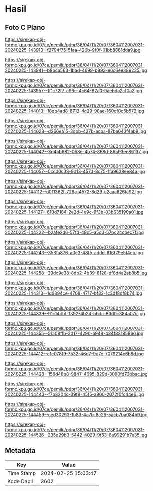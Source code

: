# Hasil

## Foto C Plano

https://sirekap-obj-formc.kpu.go.id/07ce/pemilu/pdpr/36/04/11/20/07/3604112007031-20240225-143913--f2794f75-5faa-426b-9f0f-01bb8861dda9.jpg

https://sirekap-obj-formc.kpu.go.id/07ce/pemilu/pdpr/36/04/11/20/07/3604112007031-20240225-143941--b8bca563-1bad-4699-b993-e6c6ee389235.jpg

https://sirekap-obj-formc.kpu.go.id/07ce/pemilu/pdpr/36/04/11/20/07/3604112007031-20240225-143957--ff1c72f7-c99e-4c64-82a0-9aebda2cf0a3.jpg

https://sirekap-obj-formc.kpu.go.id/07ce/pemilu/pdpr/36/04/11/20/07/3604112007031-20240225-144013--18db4ad8-8712-4c29-98ae-160df0c5b572.jpg

https://sirekap-obj-formc.kpu.go.id/07ce/pemilu/pdpr/36/04/11/20/07/3604112007031-20240225-144028--d266ea15-3dbb-427b-acba-87ba043f4ab9.jpg

https://sirekap-obj-formc.kpu.go.id/07ce/pemilu/pdpr/36/04/11/20/07/3604112007031-20240225-144042--3d45b682-068e-4b74-868d-86593ee86137.jpg

https://sirekap-obj-formc.kpu.go.id/07ce/pemilu/pdpr/36/04/11/20/07/3604112007031-20240225-144057--0ccd0c38-9d13-457d-8c75-1fa9638ee84a.jpg

https://sirekap-obj-formc.kpu.go.id/07ce/pemilu/pdpr/36/04/11/20/07/3604112007031-20240225-144112--d0f1362f-728a-4572-8d29-c2aaa826fc92.jpg

https://sirekap-obj-formc.kpu.go.id/07ce/pemilu/pdpr/36/04/11/20/07/3604112007031-20240225-144127--610d7184-2e2d-4e9c-9f3b-83b635190a01.jpg

https://sirekap-obj-formc.kpu.go.id/07ce/pemilu/pdpr/36/04/11/20/07/3604112007031-20240225-144222--b2afe2d6-57fd-48c5-a5d3-57bc24cbec7f.jpg

https://sirekap-obj-formc.kpu.go.id/07ce/pemilu/pdpr/36/04/11/20/07/3604112007031-20240225-144243--353fa876-a0c3-48f5-addd-816f79e5f4eb.jpg

https://sirekap-obj-formc.kpu.go.id/07ce/pemilu/pdpr/36/04/11/20/07/3604112007031-20240225-144258--29dc9e38-8db2-4b39-8128-df8d4a2ab8b5.jpg

https://sirekap-obj-formc.kpu.go.id/07ce/pemilu/pdpr/36/04/11/20/07/3604112007031-20240225-144313--1d6894ce-4708-4717-bf32-1c3d18df8b74.jpg

https://sirekap-obj-formc.kpu.go.id/07ce/pemilu/pdpr/36/04/11/20/07/3604112007031-20240225-144339--91c14dbf-1392-4b24-bbdc-83d0c384a07c.jpg

https://sirekap-obj-formc.kpu.go.id/07ce/pemilu/pdpr/36/04/11/20/07/3604112007031-20240225-144355--51a08ffb-3317-4290-a949-434f83185866.jpg

https://sirekap-obj-formc.kpu.go.id/07ce/pemilu/pdpr/36/04/11/20/07/3604112007031-20240225-144412--c1e078f9-7532-46d7-9d7e-7079214e6b8d.jpg

https://sirekap-obj-formc.kpu.go.id/07ce/pemilu/pdpr/36/04/11/20/07/3604112007031-20240225-144428--156d48b8-9847-4695-829d-3090fd72bbac.jpg

https://sirekap-obj-formc.kpu.go.id/07ce/pemilu/pdpr/36/04/11/20/07/3604112007031-20240225-144443--f7b8204c-39f9-45f5-a900-2072f0fc44e6.jpg

https://sirekap-obj-formc.kpu.go.id/07ce/pemilu/pdpr/36/04/11/20/07/3604112007031-20240225-144459--ced30293-1b83-4a7b-8c29-5acb7ba084b9.jpg

https://sirekap-obj-formc.kpu.go.id/07ce/pemilu/pdpr/36/04/11/20/07/3604112007031-20240225-144526--235d29b3-5442-4029-9f53-8e99291b7e35.jpg


## Metadata

| Key        | Value               |
| ---------- | ------------------- |
| Time Stamp | 2024-02-25 15:03:47 |
| Kode Dapil | 3602                |



